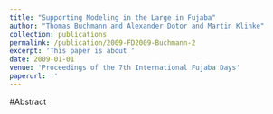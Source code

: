 ```yaml
---
title: "Supporting Modeling in the Large in Fujaba"
author: "Thomas Buchmann and Alexander Dotor and Martin Klinke"
collection: publications
permalink: /publication/2009-FD2009-Buchmann-2
excerpt: 'This paper is about '
date: 2009-01-01
venue: 'Proceedings of the 7th International Fujaba Days'
paperurl: ''
---
```


#Abstract
